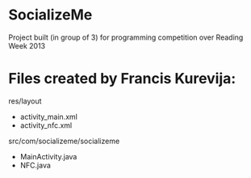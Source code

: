 SocializeMe
===========

Project built (in group of 3) for programming competition over Reading Week 2013

Files created by Francis Kurevija:
==================================
res/layout
- activity_main.xml
- activity_nfc.xml

src/com/socializeme/socializeme
- MainActivity.java
- NFC.java
